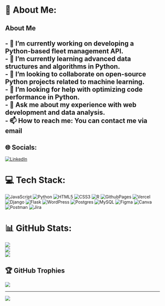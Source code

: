# 💫 About Me:
## About Me <br><br>- 🔭 I’m currently working on developing a Python-based fleet management API.<br>- 🌱 I’m currently learning advanced data structures and algorithms in Python.<br>- 👯 I’m looking to collaborate on open-source Python projects related to machine learning.<br>- 🤔 I’m looking for help with optimizing code performance in Python.<br>- 💬 Ask me about my experience with web development and data analysis.<br>- 📫 How to reach me: You can contact me via email


## 🌐 Socials:
[![LinkedIn](https://img.shields.io/badge/LinkedIn-%230077B5.svg?logo=linkedin&logoColor=white)](https://linkedin.com/in/www.linkedin.com/in/korin-amador) 

# 💻 Tech Stack:
![JavaScript](https://img.shields.io/badge/javascript-%23323330.svg?style=for-the-badge&logo=javascript&logoColor=%23F7DF1E) ![Python](https://img.shields.io/badge/python-3670A0?style=for-the-badge&logo=python&logoColor=ffdd54) ![HTML5](https://img.shields.io/badge/html5-%23E34F26.svg?style=for-the-badge&logo=html5&logoColor=white) ![CSS3](https://img.shields.io/badge/css3-%231572B6.svg?style=for-the-badge&logo=css3&logoColor=white) ![R](https://img.shields.io/badge/r-%23276DC3.svg?style=for-the-badge&logo=r&logoColor=white) ![GithubPages](https://img.shields.io/badge/github%20pages-121013?style=for-the-badge&logo=github&logoColor=white) ![Vercel](https://img.shields.io/badge/vercel-%23000000.svg?style=for-the-badge&logo=vercel&logoColor=white) ![Django](https://img.shields.io/badge/django-%23092E20.svg?style=for-the-badge&logo=django&logoColor=white) ![Flask](https://img.shields.io/badge/flask-%23000.svg?style=for-the-badge&logo=flask&logoColor=white) ![WordPress](https://img.shields.io/badge/WordPress-%23117AC9.svg?style=for-the-badge&logo=WordPress&logoColor=white) ![Postgres](https://img.shields.io/badge/postgres-%23316192.svg?style=for-the-badge&logo=postgresql&logoColor=white) ![MySQL](https://img.shields.io/badge/mysql-%2300000f.svg?style=for-the-badge&logo=mysql&logoColor=white) ![Figma](https://img.shields.io/badge/figma-%23F24E1E.svg?style=for-the-badge&logo=figma&logoColor=white) ![Canva](https://img.shields.io/badge/Canva-%2300C4CC.svg?style=for-the-badge&logo=Canva&logoColor=white) ![Postman](https://img.shields.io/badge/Postman-FF6C37?style=for-the-badge&logo=postman&logoColor=white) ![Jira](https://img.shields.io/badge/jira-%230A0FFF.svg?style=for-the-badge&logo=jira&logoColor=white)
# 📊 GitHub Stats:
![]((https://github-readme-stats.vercel.app/api?username=kav02)](https://github.com/kav02/github-readme-stats))<br/>
![](https://github-readme-streak-stats.herokuapp.com/?user=Kav02&theme=tokyonight&hide_border=false)<br/>
![](https://github-readme-stats.vercel.app/api/top-langs/?username=Kav02&theme=tokyonight&hide_border=false&include_all_commits=true&count_private=true&layout=compact)

## 🏆 GitHub Trophies
![](https://github-profile-trophy.vercel.app/?username=Kav02&theme=tokyonight&no-frame=false&no-bg=true&margin-w=4)

---
[![](https://visitcount.itsvg.in/api?id=Kav02&icon=0&color=0)](https://visitcount.itsvg.in)

<!-- Proudly created with GPRM ( https://gprm.itsvg.in ) -->
